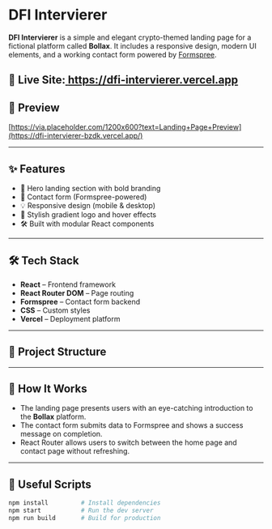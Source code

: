 # DFI Intervierer

**DFI Intervierer** is a simple and elegant crypto-themed landing page for a fictional platform called **Bollax**. It includes a responsive design, modern UI elements, and a working contact form powered by [Formspree](https://formspree.io/).

🚀 Live Site:[ https://dfi-intervierer.vercel.app
](https://dfi-intervierer-bzdk.vercel.app/)
---

## 📸 Preview

[https://via.placeholder.com/1200x600?text=Landing+Page+Preview](https://dfi-intervierer-bzdk.vercel.app/)

---

## ✨ Features

- 🎯 Hero landing section with bold branding
- 📩 Contact form (Formspree-powered)
- 💡 Responsive design (mobile & desktop)
- 🎨 Stylish gradient logo and hover effects
- 🛠 Built with modular React components

---

## 🛠 Tech Stack

- **React** – Frontend framework
- **React Router DOM** – Page routing
- **Formspree** – Contact form backend
- **CSS** – Custom styles
- **Vercel** – Deployment platform

---

## 📂 Project Structure


---

## 🧠 How It Works

- The landing page presents users with an eye-catching introduction to the **Bollax** platform.
- The contact form submits data to Formspree and shows a success message on completion.
- React Router allows users to switch between the home page and contact page without refreshing.

---

## 🔗 Useful Scripts

```bash
npm install         # Install dependencies
npm start           # Run the dev server
npm run build       # Build for production

